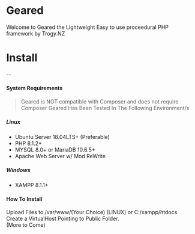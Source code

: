 # Geared
Welcome to Geared the Lightweight Easy to use proceedural PHP framework by Trogy.NZ

# Install
--
#### System Requirements
> Geared is NOT compatible with Composer and does not require Composer
> Geared Has Been Tested In The Following Environment/s
##### Linux
- Ubuntu Server 18.04LTS+ (Preferable)
- PHP 8.1.2+
- MYSQL 8.0+ or MariaDB 10.6.5+
- Apache Web Server w/ Mod ReWrite
##### Windows
- XAMPP 8.1.1+

#### How To Install
Upload Files to /var/www/(Your Choice) (LINUX) or C:/xampp/htdocs  
Create a VirtualHost Pointing to Public Folder.  
(More to Come)  
